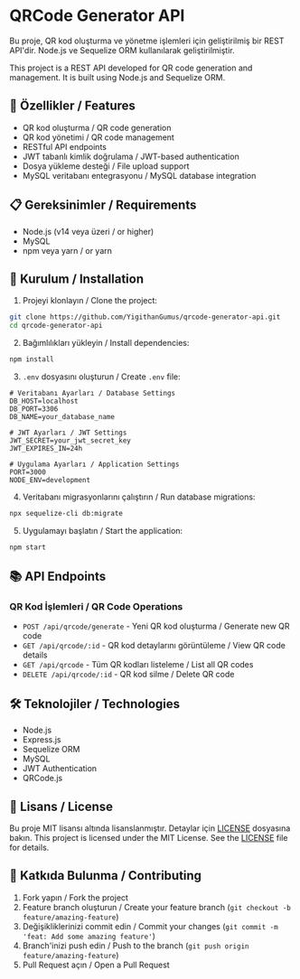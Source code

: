 # QRCode Generator API

Bu proje, QR kod oluşturma ve yönetme işlemleri için geliştirilmiş bir REST API'dir. Node.js ve Sequelize ORM kullanılarak geliştirilmiştir.

This project is a REST API developed for QR code generation and management. It is built using Node.js and Sequelize ORM.

## 🚀 Özellikler / Features

- QR kod oluşturma / QR code generation
- QR kod yönetimi / QR code management
- RESTful API endpoints
- JWT tabanlı kimlik doğrulama / JWT-based authentication
- Dosya yükleme desteği / File upload support
- MySQL veritabanı entegrasyonu / MySQL database integration

## 📋 Gereksinimler / Requirements

- Node.js (v14 veya üzeri / or higher)
- MySQL
- npm veya yarn / or yarn

## 🔧 Kurulum / Installation

1. Projeyi klonlayın / Clone the project:
```bash
git clone https://github.com/YigithanGumus/qrcode-generator-api.git
cd qrcode-generator-api
```

2. Bağımlılıkları yükleyin / Install dependencies:
```bash
npm install
```

3. `.env` dosyasını oluşturun / Create `.env` file:
```env
# Veritabanı Ayarları / Database Settings
DB_HOST=localhost
DB_PORT=3306
DB_NAME=your_database_name

# JWT Ayarları / JWT Settings
JWT_SECRET=your_jwt_secret_key
JWT_EXPIRES_IN=24h

# Uygulama Ayarları / Application Settings
PORT=3000
NODE_ENV=development
```

4. Veritabanı migrasyonlarını çalıştırın / Run database migrations:
```bash
npx sequelize-cli db:migrate
```

5. Uygulamayı başlatın / Start the application:
```bash
npm start
```

## 📚 API Endpoints

### QR Kod İşlemleri / QR Code Operations
- `POST /api/qrcode/generate` - Yeni QR kod oluşturma / Generate new QR code
- `GET /api/qrcode/:id` - QR kod detaylarını görüntüleme / View QR code details
- `GET /api/qrcode` - Tüm QR kodları listeleme / List all QR codes
- `DELETE /api/qrcode/:id` - QR kod silme / Delete QR code

## 🛠️ Teknolojiler / Technologies

- Node.js
- Express.js
- Sequelize ORM
- MySQL
- JWT Authentication
- QRCode.js

## 📝 Lisans / License

Bu proje MIT lisansı altında lisanslanmıştır. Detaylar için [LICENSE](LICENSE) dosyasına bakın.
This project is licensed under the MIT License. See the [LICENSE](LICENSE) file for details.

## 🤝 Katkıda Bulunma / Contributing

1. Fork yapın / Fork the project
2. Feature branch oluşturun / Create your feature branch (`git checkout -b feature/amazing-feature`)
3. Değişikliklerinizi commit edin / Commit your changes (`git commit -m 'feat: Add some amazing feature'`)
4. Branch'inizi push edin / Push to the branch (`git push origin feature/amazing-feature`)
5. Pull Request açın / Open a Pull Request 
